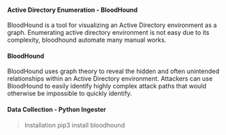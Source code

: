 #### Active Directory Enumeration - BloodHound

BloodHound is a tool for visualizing an Active Directory environment as a graph. Enumerating active directory environment is not easy due to its complexity, bloodhound automate many manual works. 

#### BloodHound

BloodHound uses graph theory to reveal the hidden and often unintended relationships within an Active Directory environment. Attackers can use BloodHound to easily identify highly complex attack paths that would otherwise be impossible to quickly identify.

#### Data Collection - Python Ingester

> Installation pip3 install bloodhound
